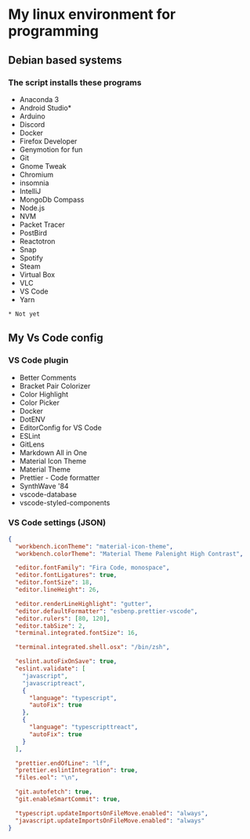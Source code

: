 # My linux environment for programming
## Debian based systems

### The script installs these programs
- Anaconda 3
- Android Studio*
- Arduino
- Discord
- Docker
- Firefox Developer
- Genymotion for fun
- Git
- Gnome Tweak
- Chromium
- insomnia
- IntelliJ
- MongoDb Compass
- Node.js
- NVM
- Packet Tracer
- PostBird
- Reactotron
- Snap
- Spotify
- Steam
- Virtual Box
- VLC
- VS Code
- Yarn

`* Not yet` 

## My Vs Code config

### VS Code plugin
- Better Comments
- Bracket Pair Colorizer
- Color Highlight
- Color Picker
- Docker
- DotENV
- EditorConfig for VS Code
- ESLint
- GitLens
- Markdown All in One
- Material Icon Theme
- Material Theme
- Prettier - Code formatter
- SynthWave '84
- vscode-database
- vscode-styled-components

### VS Code settings (JSON)

```json
{
  "workbench.iconTheme": "material-icon-theme",
  "workbench.colorTheme": "Material Theme Palenight High Contrast",

  "editor.fontFamily": "Fira Code, monospace",
  "editor.fontLigatures": true,
  "editor.fontSize": 18,
  "editor.lineHeight": 26,

  "editor.renderLineHighlight": "gutter",
  "editor.defaultFormatter": "esbenp.prettier-vscode",
  "editor.rulers": [80, 120],
  "editor.tabSize": 2,
  "terminal.integrated.fontSize": 16,

  "terminal.integrated.shell.osx": "/bin/zsh",

  "eslint.autoFixOnSave": true,
  "eslint.validate": [
    "javascript",
    "javascriptreact",
    {
      "language": "typescript",
      "autoFix": true
    },
    {
      "language": "typescripttreact",
      "autoFix": true
    }
  ],

  "prettier.endOfLine": "lf",
  "prettier.eslintIntegration": true,
  "files.eol": "\n",

  "git.autofetch": true,
  "git.enableSmartCommit": true,

  "typescript.updateImportsOnFileMove.enabled": "always",
  "javascript.updateImportsOnFileMove.enabled": "always"
}
```
